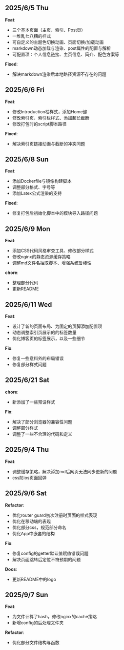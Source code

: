 
## 2025/6/5 Thu

**Feat**:

- 三个基本页面（主页、索引、Post页）
- 一堆乱七八糟的样式
- 可自定义的主题色切换动画、页面切换/加载动画
- markdown动态加载与渲染、post属性的配置与解析
- 可配置项：个人信息链接、主页信息、简介、配色方案等

**Fixed**:

- 解决markdown渲染后本地路径资源不存在的问题


## 2025/6/6 Fri

**Feat**:

- 修改Introduction栏样式，添加Home键
- 修改索引页、索引栏样式、添加超长截断
- 修改打包时的script脚本路径

**Fixed**:

- 解决索引页链接动画与截断的冲突问题


## 2025/6/8 Sun

**Feat**:

- 添加Dockerfile与镜像构建脚本
- 调整部分格式、字号等
- 添加Latex公式渲染的支持

**Fixed**:

- 修复打包后初始化脚本中的模块导入路径问题


## 2025/6/9 Mon

**Feat**:

- 添加CSS代码风格审查工具、修改部分样式
- 修改nginx的静态资源缓存策略
- 调整md文件名抽取脚本、增强系统鲁棒性

**chore**:

- 整理部分代码
- 更新README

## 2025/6/11 Wed

**Feat**:

- 设计了新的页面布局、为固定的页脚添加配置项
- 动态调整索引页展示的的标签数量
- 优化博客页的标签展示，以及一些细节

**Fix**:

- 修复一些意料外的布局错误
- 修复部分样式问题

## 2025/6/21 Sat

**chore**:

- 新添加了一些预设样式

**Fix**:

- 解决了部分浏览器的兼容性问题
- 调整部分样式
- 调整了一些不合理的代码和定义

## 2025/9/4 Thu

**Feat**:

- 调整缓存策略，解决添加md后网页无法同步更新的问题
- css防ios页面回弹

## 2025/9/6 Sat

**Refactor**:

- 优化router guard初次注册时页面的样式表现
- 优化在移动端的表现
- 优化部分css，规范部分命名
- 优化App中嵌套的结构

**Fix**:

- 修复config的getter默认值赋值错误问题
- 解决页面跳转后定位不符预期的问题

**Docs**:

- 更新README中的logo

## 2025/9/7 Sun

**Feat**:

- 为文件计算了hash，修改nginx的cache策略
- 新增config的后处理文件夹

**Refactor**:

- 优化部分文件结构与函数
